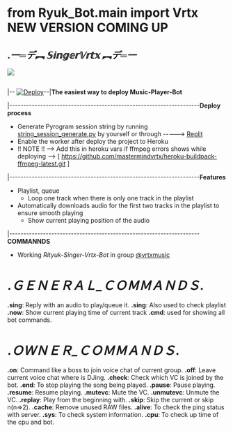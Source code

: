 # from Ryuk_Bot.__main__ import Vrtx   NEW VERSION COMING UP
##                      .*一═デ︻ 𝕊𝕚𝕟𝕘𝕖𝕣𝕍𝕣𝕥𝕩 ︻デ═一*
<img src="https://telegra.ph/file/1d858bae5f9c4c178bcfb.jpg" align="centre">


##
|--
[![Deploy](https://www.herokucdn.com/deploy/button.svg)](https://heroku.com/deploy?template=https://github.com/mastermindvrtx/Riyuk-SingerVrtxBot.git/tree/Vrtx)--|**The easiest way to deploy  Music-Player-Bot**

|--------------------------------------------------------------------**Deploy process**

* Generate Pyrogram session string by
  running [string_session_generate.py](string_session_generate.py)
  by yourself or
  through -----> [Replit](https://replit.com/@phantomXhawk/stringsessiongeneratepy)
* Enable the worker after deploy the project to Heroku
* !! NOTE !! --> Add this in heroku vars if ffmpeg errors shows while deploying --> [ https://github.com/mastermindvrtx/heroku-buildpack-ffmpeg-latest.git ]

|--------------------------------------------------------------------**Features**

* Playlist, queue
  * Loop one track when there is only one track in the playlist
* Automatically downloads audio for the first two tracks in the playlist to
  ensure smooth playing
  * Show current playing position of the audio


|--------------------------------------------------------------------**COMMANNDS**
* Working _Rityuk-Singer-Vrtx-Bot_ in group [@vrtxmusic](https://t.me/vrtxmusic)
# ._ＧＥＮＥＲＡＬ_ＣＯＭＭＡＮＤＳ_.
**.sing**: Reply with an audio to play/queue it.
**.sing**: Also used to check playlist
**.now**: Show current playing time of current track
**.cmd**: used for showing all bot commands.
# ._ＯＷＮＥＲ_ＣＯＭＭＡＮＤＳ_.
**.on**: Command like a boss to join voice chat of current group.
**.off**: Leave current voice chat where is DJing.
**.check**: Check which VC is joined by the bot.
**.end**: To stop playing the song being played.
**.pause**: Pause playing.
**.resume**: Resume playing.
**.mutevc**: Mute the VC.
**.unmutevc**: Unmute the VC.
**.replay**: Play from the beginning with.
**.skip**: Skip the current or skip n(n=>2).
**.cache**: Remove unused RAW files. 
**.alive**: To check the ping status with server.
**.sys**: To check system information.
**.cpu**: To check up time of the cpu and bot.



